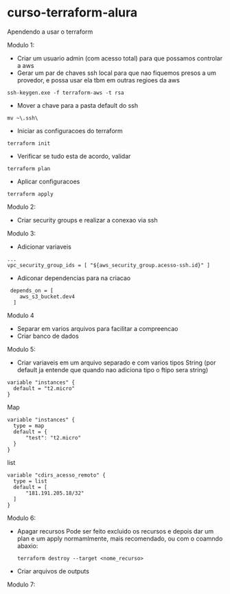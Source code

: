 # curso-terraform-alura
Apendendo a usar o terraform

Modulo 1:
- Criar um usuario admin (com acesso total) para que possamos controlar a aws
- Gerar um par de chaves ssh local para que nao fiquemos presos a um provedor, e possa usar ela tbm em outras regioes da aws
```
ssh-keygen.exe -f terraform-aws -t rsa
```
- Mover a chave para a pasta default do ssh
```
mv ~\.ssh\
```
- Iniciar as configuracoes do terraform
```
terraform init
```
- Verificar se tudo esta de acordo, validar
```
terraform plan
```
- Aplicar configuracoes
```
terraform apply
```

Modulo 2:
- Criar security groups e realizar a conexao via ssh

Modulo 3:
- Adicionar variaveis
```
...
vpc_security_group_ids = [ "${aws_security_group.acesso-ssh.id}" ]
```
- Adiconar dependencias para na criacao
```
 depends_on = [
    aws_s3_bucket.dev4
  ]
```

Modulo 4
- Separar em varios arquivos para facilitar a compreencao
- Criar banco de dados

Modulo 5:
- Criar variaveis em um arquivo separado e com varios tipos
String (por default ja entende que quando nao adiciona tipo o ftipo sera string)
```
variable "instances" {
  default = "t2.micro"
}
```
Map 
```
variable "instances" {
  type = map
  default = {
      "test": "t2.micro"
  }
}
```
list
```
variable "cdirs_acesso_remoto" {
  type = list
  default = [
      "181.191.205.18/32"
  ]
}
```

Modulo 6:
- Apagar recursos
  Pode ser feito excluido os recursos e depois dar um plan e um apply normamlmente, mais recomendado, ou com o coamndo abaxio:
  ```
  terraform destroy --target <nome_recurso>
  ```
- Criar arquivos de outputs

Modulo 7:

